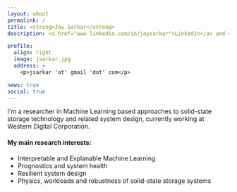 ```yaml
---
layout: about
permalink: /
title: <strong>Jay Sarkar</strong>
description: <a href="www.linkedin.com/in/jaysarkar">LinkedIn</a> and <a href="https://scholar.google.com/citations?user=wBRwFqAAAAAJ&hl=en&authuser=1">Google Scholar</a>

profile:
  align: right
  image: jsarkar.jpg
  address: >
    <p>jsarkar 'at' gmail 'dot' com</p>

news: true
social: true
---
```


I'm a researcher in Machine Learning based approaches to solid-state storage technology and related system design, currently working at Western Digital Corporation.

#### My main research interests:

<ul>
<li> Interpretable and Explanable Machine Learning</li>
<li> Prognostics and system health </li>
<li> Resilient system design </li>
<li> Physics, workloads and robustness of solid-state storage systems </li>
</ul>

